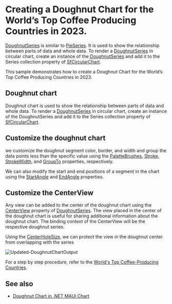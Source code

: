 # Creating a Doughnut Chart for the World’s Top Coffee Producing Countries in 2023.

[DoughnutSeries](https://help.syncfusion.com/cr/maui/Syncfusion.Maui.Charts.DoughnutSeries.html?tabs=tabid-1) is similar to [PieSeries](https://help.syncfusion.com/cr/maui/Syncfusion.Maui.Charts.PieSeries.html?tabs=tabid-1%2Ctabid-4%2Ctabid-6%2Ctabid-5%2Ctabid-8%2Ctabid-7). It is used to show the relationship between parts of data and whole data. To render a [DoughnutSeries](https://help.syncfusion.com/cr/maui/Syncfusion.Maui.Charts.DoughnutSeries.html?tabs=tabid-1) in circular chart, create an instance of the [DoughnutSeries](https://help.syncfusion.com/cr/maui/Syncfusion.Maui.Charts.DoughnutSeries.html?tabs=tabid-1) and add it to the Series collection property of [SfCircularChart](https://help.syncfusion.com/cr/maui/Syncfusion.Maui.Charts.SfCircularChart.html?tabs=tabid-1%2Ctabid-4%2Ctabid-6%2Ctabid-8%2Ctabid-10).

This sample demonstrates how to create a Doughnut Chart for the World’s Top Coffee Producing Countries in 2023.

## Doughnut chart

Doughnut chart is used to show the relationship between parts of data and whole data. To render a [DoughnutSeries](https://help.syncfusion.com/cr/maui/Syncfusion.Maui.Charts.DoughnutSeries.html) in circular chart, create an instance of the DoughnutSeries and add it to the Series collection property of [SfCircularChart](https://help.syncfusion.com/cr/maui/Syncfusion.Maui.Charts.SfCircularChart.html).

## Customize the doughnut chart

we customize the doughnut segment color, border, and width and group the data points less than the specific value using the [PaletteBrushes](https://help.syncfusion.com/cr/maui/Syncfusion.Maui.Charts.ChartSeries.html#Syncfusion_Maui_Charts_ChartSeries_PaletteBrushes), [Stroke](https://help.syncfusion.com/cr/maui/Syncfusion.Maui.Charts.CircularSeries.html#Syncfusion_Maui_Charts_CircularSeries_Stroke), [StrokeWidth](https://help.syncfusion.com/cr/maui/Syncfusion.Maui.Charts.CircularSeries.html#Syncfusion_Maui_Charts_CircularSeries_StrokeWidth), and [GroupTo](https://help.syncfusion.com/cr/maui/Syncfusion.Maui.Charts.PieSeries.html#Syncfusion_Maui_Charts_PieSeries_GroupTo) properties, respectively.

We can also modify the start and end positions of a segment in the chart using the [StartAngle](https://help.syncfusion.com/cr/maui/Syncfusion.Maui.Charts.CircularSeries.html#Syncfusion_Maui_Charts_CircularSeries_StartAngle) and [EndAngle](https://help.syncfusion.com/cr/maui/Syncfusion.Maui.Charts.CircularSeries.html#Syncfusion_Maui_Charts_CircularSeries_EndAngle) properties.

## Customize the CenterView

 Any view can be added to the center of the doughnut chart using the [CenterView](https://help.syncfusion.com/cr/maui/Syncfusion.Maui.Charts.DoughnutSeries.html#Syncfusion_Maui_Charts_DoughnutSeries_CenterView) property of [DoughnutSeries](https://help.syncfusion.com/cr/maui/Syncfusion.Maui.Charts.DoughnutSeries.html). The view placed in the center of the doughnut chart is useful for sharing additional information about the doughnut chart. The binding context of the CenterView will be the respective doughnut series. 

 Using the [CenterHoleSize](https://help.syncfusion.com/cr/maui/Syncfusion.Maui.Charts.DoughnutSeries.html#Syncfusion_Maui_Charts_DoughnutSeries_CenterHoleSize), we can protect the view in the doughnut center from overlapping with the series

![Updated-DoughnutChartOutput](https://github.com/SyncfusionExamples/How-to-create-a-Doughnut-Chart-for-the-World-s-Top-Coffee-Producing-Countries-in-2020/assets/105482474/068bf3cd-7d72-4caf-ae24-fb3f0b2988b9)

For a step by step procedure, refer to the [World's Top Coffee-Producing Countries](https://www.syncfusion.com/blogs/post/dotnet-maui-doughnut-chart-visualize-coffee-production.aspx).

## See also

* [Doughnut Chart in .NET MAUI Chart](https://help.syncfusion.com/maui/circular-charts/doughnutchart)
